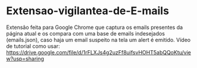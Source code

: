 # Extensao-vigilantea-de-E-mails
Extensão feita para Google Chrome que captura os emails presentes da página atual e os compara com uma base de emails indesejados (emails.json), caso haja um email suspeito na tela um alert é emitido.
Vídeo de tutorial como usar: https://drive.google.com/file/d/1rFLXJs4g2uzFf8uifsvHOHT5abQQoKtu/view?usp=sharing
